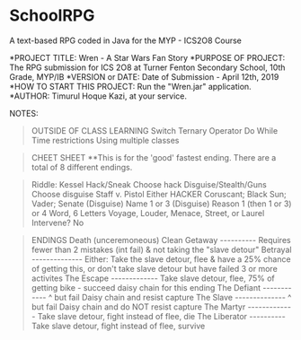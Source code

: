 # SchoolRPG
A text-based RPG coded in Java for the MYP - ICS2O8 Course

*PROJECT TITLE: 			        Wren - A Star Wars Fan Story
*PURPOSE OF PROJECT:		      The RPG submission for ICS 2O8 at Turner Fenton Secondary School, 10th Grade, MYP/IB
*VERSION or DATE:		        Date of Submission - April 12th, 2019
*HOW TO START THIS PROJECT:	Run the "Wren.jar" application.
*AUTHOR:				              Timurul Hoque Kazi, at your service.

NOTES:

> OUTSIDE OF CLASS LEARNING
   > Switch
   > Ternary Operator
   > Do While
   > Time restrictions
   > Using multiple classes


> CHEET SHEET
**This is for the 'good' fastest ending. There are a total of 8 different endings.

   > Riddle: 			Kessel
   > Hack/Sneak			Choose hack
   > Disguise/Stealth/Guns	Choose disguise
   > Staff v. Pistol		Either
   > HACKER			Coruscant; Black Sun; Vader; Senate
   > (Disguise) Name		1 or 3
   > (Disguise) Reason		1 (then 1 or 3) or 4
   > Word, 6 Letters		Voyage, Louder, Menace, Street, or Laurel
   > Intervene?			No


> ENDINGS
   > Death (unceremoneous)
   > Clean Getaway  ----------	Requires fewer than 2 mistakes (int fail) & not taking the "slave detour"
   > Betrayal	--------------	Either: Take the slave detour, flee & have a 25% chance of getting this, 
				or don't take slave detour but have failed 3 or more activites 
   > The Escape  -------------  Take slave detour, flee, 75% of getting bike - succeed daisy chain for this ending
   > The Defiant  ------------   ^ but fail Daisy chain and resist capture
   > The Slave  --------------   ^ but fail Daisy chain and do NOT resist capture
   > The Martyr  -------------  Take slave detour, fight instead of flee, die
   > The Liberator  ----------  Take slave detour, fight instead of flee, survive
